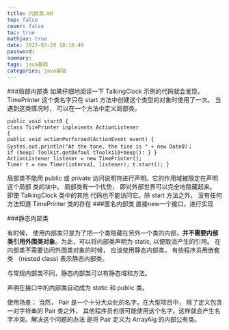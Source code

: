 ```yaml
---
title: 内部类.md
top: false
cover: false
toc: true
mathjax: true
date: 2022-03-20 18:16:49
password:
summary:
tags: java基础
categories: java基础
---
```

###局部内部类
如果仔细地阅读一下 TalkingClock 示例的代码就会发现， TimePrinter 这个类名字只在
start 方法中创建这个类型的对象时使用了一次。
当遇到这类情况时， 可以在一个方法中定义局部类。
~~~
public void start0 {
class TiiePrinter inpleients ActionListener
{
public void actionPerforaed(ActionEvent event) {
Systei.out.println("At the tone, the tine is " + new DateO)；
if (beep) Toolkit.getDefaul tToolki10•beep(): } }
ActionListener listener = new TimePrinter();
Timer t = new Timer(interva1, listener); t.start(); }
~~~
局部类不能用 public 或 private 访问说明符进行声明。它的作用域被限定在声明这个局部
类的块中。
局部类有一个优势， 即对外部世界可以完全地隐藏起来。 即使 TalkingClock 类中的其他
代码也不能访问它。除 start 方法之外， 没有任何方法知道 TimePrinter 类的存在
###匿名内部类
直接new一个接口，进行实现



###静态内部类

有时候， 使用内部类只是为了把一个类隐藏在另外一个类的内部，**并不需要内部类引用外围类对象**。为此，可以将内部类声明为 static, 以便取消产生的引用。
在内部类不需要访问外围类对象的时候， 应该使用静态内部类。 有些程序员用嵌套类 （nested class) 表示静态内部类。 

与常规内部类不同，静态内部类可以有静态域和方法。

声明在接口中的内部类自动成为 static 和 public 类。


使用场景：
当然， Pair 是一个十分大众化的名字。在大型项目中， 除了定义包含一对字符串的 Pair
类之外， 其他程序员也很可能使用这个名字。这样就会产生名字冲突。解决这个问题的办法
是将 Pair 定义为 ArrayAlg 的内部公有类。
